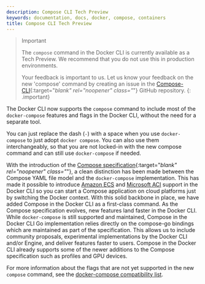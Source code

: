 ```yaml
---
description: Compose CLI Tech Preview
keywords: documentation, docs, docker, compose, containers
title: Compose CLI Tech Preview
---
```



> Important
>
> The `compose` command  in the Docker CLI is currently available as a Tech Preview. We recommend that you do not use this in production environments.
>
> Your feedback is important to us. Let us know your feedback on the new 'compose' command by creating an issue in the [Compose-CLI](https://github.com/docker/compose-cli/issues){:target="_blank" rel="noopener" class="_"} GitHub repository.
{: .important}

The Docker CLI now supports the `compose` command to include most of the `docker-compose` features and flags in the Docker CLI, without the need for a separate tool.

You can just replace the dash (`-`) with a space when you use `docker-compose` to just adopt `docker compose`. You can also use them interchangeably, so that you are not locked-in with the new compose command and can still use `docker-compose` if needed.

With the introduction of the [Compose specification](https://github.com/compose-spec/compose-spec){:target="_blank" rel="noopener" class="_"}, a clean distinction has been made between the Compose YAML file model and the `docker-compose` implementation. This has made it possible to introduce [Amazon ECS](/cloud/ecs-integration) and [Microsoft ACI](/cloud/aci-integration) support in the Docker CLI so you can start a Compose application on cloud platforms just by switching the Docker context. With this solid backbone in place, we have added Compose in the Docker CLI as a first-class command.
As the Compose specification evolves, new features land faster in the Docker CLI. While `docker-compose` is still supported and maintained, Compose in the Docker CLI Go implementation relies directly on the compose-go bindings which are maintained as part of the specification. This allows us to include community proposals, experimental implementations by the Docker CLI and/or Engine, and deliver features faster to users. Compose in the Docker CLI already supports some of the newer additions to the Compose specification such as profiles and GPU devices.

For more information about the flags that are not yet supported in the new `compose` command, see the [docker-compose compatibility list](cli-command-compatibility.md).
